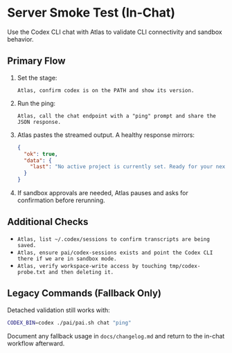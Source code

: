 # Server Smoke Test (In-Chat)

Use the Codex CLI chat with Atlas to validate CLI connectivity and sandbox
behavior.

## Primary Flow

1. Set the stage:
   ```text
   Atlas, confirm codex is on the PATH and show its version.
   ```
2. Run the ping:
   ```text
   Atlas, call the chat endpoint with a "ping" prompt and share the JSON response.
   ```
3. Atlas pastes the streamed output. A healthy response mirrors:
   ```json
   {
     "ok": true,
     "data": {
       "last": "No active project is currently set. Ready for your next instruction."
     }
   }
   ```
4. If sandbox approvals are needed, Atlas pauses and asks for confirmation before
   rerunning.

## Additional Checks

- `Atlas, list ~/.codex/sessions to confirm transcripts are being saved.`
- `Atlas, ensure pai/codex-sessions exists and point the Codex CLI there if we are in sandbox mode.`
- `Atlas, verify workspace-write access by touching tmp/codex-probe.txt and then deleting it.`

## Legacy Commands (Fallback Only)

Detached validation still works with:

```bash
CODEX_BIN=codex ./pai/pai.sh chat "ping"
```

Document any fallback usage in `docs/changelog.md` and return to the in-chat
workflow afterward.
